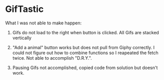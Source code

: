 # GifTastic
What I was not able to make happen:

1) Gifs do not load to the right when button is clicked.
All Gifs are stacked vertically

2) "Add a animal" button works but does not pull from Giphy correctly.
I could not figure out how to combine functions so I reapeated the fetch twice. Not able to accomplish "D.R.Y.".

3) Pausing Gifs not accomplished, copied code from solution but doesn't work.

